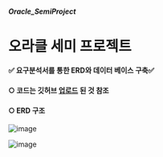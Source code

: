 ##### Oracle_SemiProject

<h1> 오라클 세미 프로젝트 </h1>
<h4>✅ 요구분석서를 통한 ERD와 데이터 베이스 구축✅</h4>

<h4>○ 코드는 깃허브 <a href="https://github.com/Chloe-DIDI/Oracle_SemiProject">업로드</a> 된 것 참조</h4>

<h4>○ ERD 구조</h4>


![image](https://user-images.githubusercontent.com/88278017/149778257-d7a845dd-de6a-4840-8175-119526853e84.png)

![image](https://user-images.githubusercontent.com/88278017/149778118-fbb9b24e-6832-48bf-b2d9-68b76eabeb74.png)

